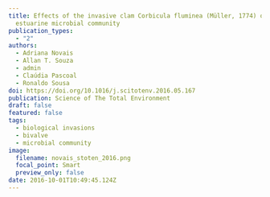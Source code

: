 ```yaml
---
title: Effects of the invasive clam Corbicula fluminea (Müller, 1774) on an
  estuarine microbial community
publication_types:
  - "2"
authors:
  - Adriana Novais
  - Allan T. Souza
  - admin
  - Claúdia Pascoal
  - Ronaldo Sousa
doi: https://doi.org/10.1016/j.scitotenv.2016.05.167
publication: Science of The Total Environment
draft: false
featured: false
tags:
  - biological invasions
  - bivalve
  - microbial community
image:
  filename: novais_stoten_2016.png
  focal_point: Smart
  preview_only: false
date: 2016-10-01T10:49:45.124Z
---
```

